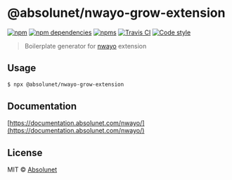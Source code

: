 # @absolunet/nwayo-grow-extension

[![npm](https://img.shields.io/npm/v/@absolunet/nwayo-grow-extension.svg)](https://www.npmjs.com/package/@absolunet/nwayo-grow-extension)
[![npm dependencies](https://david-dm.org/absolunet/nwayo/status.svg?path=packages/grow-extension)](https://david-dm.org/absolunet/nwayo?path=packages/grow-extension)
[![npms](https://badges.npms.io/%40absolunet%2Fnwayo-grow-extension.svg)](https://npms.io/search?q=%40absolunet%2Fnwayo-grow-extension)
[![Travis CI](https://api.travis-ci.org/absolunet/nwayo.svg?branch=master)](https://travis-ci.org/absolunet/nwayo/builds)
[![Code style](https://img.shields.io/badge/code_style-@absolunet/node-659d32.svg)](https://github.com/absolunet/eslint-config)

> Boilerplate generator for [nwayo](https://documentation.absolunet.com/nwayo) extension

## Usage

```sh
$ npx @absolunet/nwayo-grow-extension
```

## Documentation

[https://documentation.absolunet.com/nwayo/](https://documentation.absolunet.com/nwayo/)


## License

MIT © [Absolunet](https://absolunet.com)
